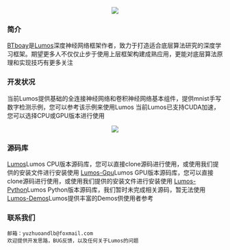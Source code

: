 <div align="center">
  <img src="https://github.com/LumosNet/Lumos/tree/master/img/Lumos.png">
</div>

### 简介

[BTboay](https://github.com/BTboay)是[Lumos](https://github.com/LumosNet)深度神经网络框架作者，致力于打造适合底层算法研究的深度学习框架。期望更多人不仅仅止步于使用上层框架构建成熟应用，更能对底层算法原理和实现技巧有更多关注

### 开发状况

当前Lumos提供基础的全连接神经网络和卷积神经网络基本组件，提供mnist手写数字检测示例，您可以参考该示例来使用Lumos
当前Lumos已支持CUDA加速，您可以选择CPU或GPU版本进行使用

<div align="center">
  <img src="https://github.com/LumosNet/Lumos/tree/master/img/LumosNet.png">
</div>

### 源码库

[Lumos](https://github.com/LumosNet/Lumos)Lumos CPU版本源码库，您可以直接clone源码进行使用，或使用我们提供的安装文件进行安装使用
[Lumos-Gpu](https://github.com/LumosNet/Lumos-Gpu)Lumos GPU版本源码库，您可以直接clone源码进行使用，或使用我们提供的安装文件进行安装使用
[Lumos-Python](https://github.com/LumosNet/Lumos-Python)Lumos Python版本源码库，我们暂时未完成相关源码，暂无法使用
[Lumos-Demos](https://github.com/LumosNet/Lumos-Demos)Lumos提供丰富的Demos供使用者参考

### 联系我们
    邮箱：yuzhuoandlb@foxmail.com
    欢迎提供开发思路，BUG反馈，以及任何关于Lumos的问题
